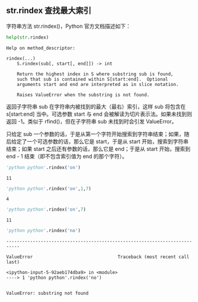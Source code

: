 ## str.rindex 查找最大索引

字符串方法 str.rindex()，Python 官方文档描述如下：


```python
help(str.rindex)
```

    Help on method_descriptor:
    
    rindex(...)
        S.rindex(sub[, start[, end]]) -> int
        
        Return the highest index in S where substring sub is found,
        such that sub is contained within S[start:end].  Optional
        arguments start and end are interpreted as in slice notation.
        
        Raises ValueError when the substring is not found.
    
    

返回子字符串 sub 在字符串内被找到的最大（最右）索引，这样 sub 将包含在 s[start:end] 当中。可选参数 start 与 end 会被解读为切片表示法。如果未找到则返回 -1。类似于 rfind()，但在子字符串 sub 未找到时会引发 ValueError。

只给定 sub 一个参数的话，于是从第一个字符开始搜索到字符串结束；如果，随后给定了一个可选参数的话，那么它是 start，于是从 start 开始，搜索到字符串结束；如果 start 之后还有参数的话，那么它是 end；于是从 start 开始，搜索到 end - 1 结束（即不包含索引值为 end 的那个字符）。


```python
'python python'.rindex('on')
```




    11




```python
'python python'.rindex('on',1,7)
```




    4




```python
'python python'.rindex('on',7)
```




    11




```python
'python python'.rindex('no')
```


    ---------------------------------------------------------------------------

    ValueError                                Traceback (most recent call last)

    <ipython-input-5-92aeb174dba9> in <module>
    ----> 1 'python python'.rindex('no')
    

    ValueError: substring not found

